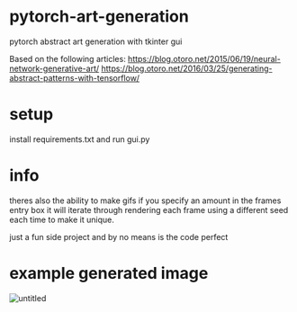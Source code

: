 # pytorch-art-generation
pytorch abstract art generation with tkinter gui

Based on the following articles:
https://blog.otoro.net/2015/06/19/neural-network-generative-art/
https://blog.otoro.net/2016/03/25/generating-abstract-patterns-with-tensorflow/

# setup
install requirements.txt and run gui.py
# info
theres also the ability to make gifs if you specify an amount in the frames entry box it will iterate through rendering each frame using a different seed each time to make it unique.

just a fun side project and by no means is the code perfect
# example generated image
![untitled](https://user-images.githubusercontent.com/52096006/142485536-9ad2ea2c-c897-4a57-97a8-cc2c1714fac0.png)
